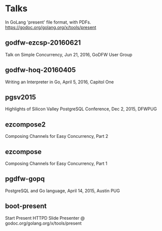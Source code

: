 # Talks
 In GoLang 'present' file format, with PDFs.
 https://godoc.org/golang.org/x/tools/present
 
## godfw-ezcsp-20160621
 Talk on Simple Concurrency, Jun 21, 2016, GoDFW User Group

## godfw-hoq-20160405
 Writing an Interpreter in Go, April 5, 2016, Capitol One

## pgsv2015
 Highlights of Silicon Valley PostgreSQL Conference, Dec 2, 2015, DFWPUG

## ezcompose2
 Composing Channels for Easy Concurrency, Part 2

## ezcompose
 Composing Channels for Easy Concurrency, Part 1
 
## pgdfw-gopq
 PostgreSQL and Go language, April 14, 2015, Austin PUG

## boot-present
 Start Present HTTPD Slide Presenter @ godoc.org/golang.org/x/tools/present
